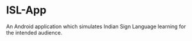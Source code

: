 # ISL-App
An Android application which simulates Indian Sign Language learning for the intended audience. 
